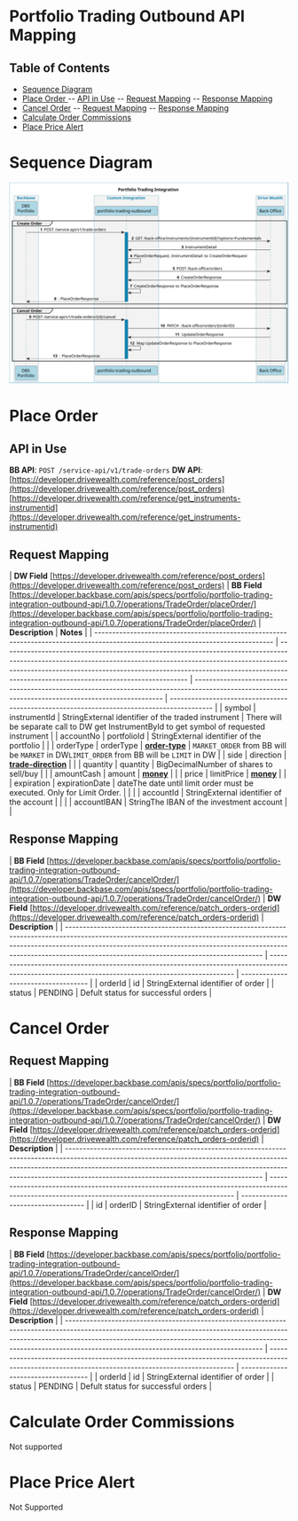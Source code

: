 # Portfolio Trading Outbound API Mapping

## Table of Contents 
 - [Sequence Diagram](#sequence-diagram)
- [Place Order ](#place-order-)
-- [API in Use](#api-in-use)
-- [Request Mapping](#request-mapping)
-- [Response Mapping](#response-mapping)
- [Cancel Order](#cancel-order)
-- [Request Mapping](#request-mapping)
-- [Response Mapping](#response-mapping)
- [Calculate Order Commissions](#calculate-order-commissions)
- [Place Price Alert](#place-price-alert)
# Sequence Diagram

![order-management-flow-20230411-121350.svg](./attachments/order-management-flow-20230411-121350.svg)
# Place Order 

## API in Use

**BB API**: `POST /service-api/v1/trade-orders`
**DW API**: [https://developer.drivewealth.com/reference/post_orders](https://developer.drivewealth.com/reference/post_orders)  [https://developer.drivewealth.com/reference/get_instruments-instrumentid](https://developer.drivewealth.com/reference/get_instruments-instrumentid) 

## Request Mapping

| **DW Field**
[https://developer.drivewealth.com/reference/post_orders](https://developer.drivewealth.com/reference/post_orders)  | **BB Field**
[https://developer.backbase.com/apis/specs/portfolio/portfolio-trading-integration-outbound-api/1.0.7/operations/TradeOrder/placeOrder/](https://developer.backbase.com/apis/specs/portfolio/portfolio-trading-integration-outbound-api/1.0.7/operations/TradeOrder/placeOrder/)  | **Description**                                                                                                                                     | **Notes**                                                                                  |
| -------------------------------------------------------------------------------------------------------------------------------- | ---------------------------------------------------------------------------------------------------------------------------------------------------------------------------------------------------------------------------------------------------------------------------------------------- | --------------------------------------------------------------------------------------------------------------------------------------------------- | ------------------------------------------------------------------------------------------ |
| symbol                                                                                                                           | instrumentId                                                                                                                                                                                                                                                                                   | StringExternal identifier of the traded instrument                                                                                                  | There will be separate call to DW get InstrumentById to get symbol of requested instrument |
| accountNo                                                                                                                        | portfolioId                                                                                                                                                                                                                                                                                    | StringExternal identifier of the portfolio                                                                                                          |                                                                                            |
| orderType                                                                                                                        | orderType                                                                                                                                                                                                                                                                                      | [**order-type**](https://developer.backbase.com/apis/specs/portfolio/portfolio-trading-integration-outbound-api/1.0.7/models/order-type/)           | `MARKET_ORDER` from BB will be `MARKET` in DW`LIMIT_ORDER` from BB will be `LIMIT` in DW   |
| side                                                                                                                             | direction                                                                                                                                                                                                                                                                                      | [**trade-direction**](https://developer.backbase.com/apis/specs/portfolio/portfolio-trading-integration-outbound-api/1.0.7/models/trade-direction/) |                                                                                            |
| quantity                                                                                                                         | quantity                                                                                                                                                                                                                                                                                       | BigDecimalNumber of shares to sell/buy                                                                                                              |                                                                                            |
| amountCash                                                                                                                       | amount                                                                                                                                                                                                                                                                                         | [**money**](https://developer.backbase.com/apis/specs/portfolio/portfolio-trading-integration-outbound-api/1.0.7/models/money/)                     |                                                                                            |
| price                                                                                                                            | limitPrice                                                                                                                                                                                                                                                                                     | [**money**](https://developer.backbase.com/apis/specs/portfolio/portfolio-trading-integration-outbound-api/1.0.7/models/money/)                     |                                                                                            |
| expiration                                                                                                                       | expirationDate                                                                                                                                                                                                                                                                                 | dateThe date until limit order must be executed. Only for Limit Order.                                                                              |                                                                                            |
|                                                                                                                                  | accountId                                                                                                                                                                                                                                                                                      | StringExternal identifier of the account                                                                                                            |                                                                                            |
|                                                                                                                                  | accountIBAN                                                                                                                                                                                                                                                                                    | StringThe IBAN of the investment account                                                                                                            |                                                                                            |

## Response Mapping

| **BB Field**
[https://developer.backbase.com/apis/specs/portfolio/portfolio-trading-integration-outbound-api/1.0.7/operations/TradeOrder/cancelOrder/](https://developer.backbase.com/apis/specs/portfolio/portfolio-trading-integration-outbound-api/1.0.7/operations/TradeOrder/cancelOrder/)   | **DW Field**
[https://developer.drivewealth.com/reference/patch_orders-orderid](https://developer.drivewealth.com/reference/patch_orders-orderid)  | **Description**                     |
| ------------------------------------------------------------------------------------------------------------------------------------------------------------------------------------------------------------------------------------------------------------------------------------------------- | -------------------------------------------------------------------------------------------------------------------------------------------------- | ----------------------------------- |
| orderId                                                                                                                                                                                                                                                                                           | id                                                                                                                                                 | StringExternal identifier of order  |
| status                                                                                                                                                                                                                                                                                            | PENDING                                                                                                                                            | Defult status for successful orders |

# Cancel Order

## Request Mapping

| **BB Field**
[https://developer.backbase.com/apis/specs/portfolio/portfolio-trading-integration-outbound-api/1.0.7/operations/TradeOrder/cancelOrder/](https://developer.backbase.com/apis/specs/portfolio/portfolio-trading-integration-outbound-api/1.0.7/operations/TradeOrder/cancelOrder/)   | **DW Field**
[https://developer.drivewealth.com/reference/patch_orders-orderid](https://developer.drivewealth.com/reference/patch_orders-orderid)  | **Description**                    |
| ------------------------------------------------------------------------------------------------------------------------------------------------------------------------------------------------------------------------------------------------------------------------------------------------- | -------------------------------------------------------------------------------------------------------------------------------------------------- | ---------------------------------- |
| id                                                                                                                                                                                                                                                                                                | orderID                                                                                                                                            | StringExternal identifier of order |

## Response Mapping

| **BB Field**
[https://developer.backbase.com/apis/specs/portfolio/portfolio-trading-integration-outbound-api/1.0.7/operations/TradeOrder/cancelOrder/](https://developer.backbase.com/apis/specs/portfolio/portfolio-trading-integration-outbound-api/1.0.7/operations/TradeOrder/cancelOrder/)   | **DW Field**
[https://developer.drivewealth.com/reference/patch_orders-orderid](https://developer.drivewealth.com/reference/patch_orders-orderid)  | **Description**                     |
| ------------------------------------------------------------------------------------------------------------------------------------------------------------------------------------------------------------------------------------------------------------------------------------------------- | -------------------------------------------------------------------------------------------------------------------------------------------------- | ----------------------------------- |
| orderId                                                                                                                                                                                                                                                                                           | id                                                                                                                                                 | StringExternal identifier of order  |
| status                                                                                                                                                                                                                                                                                            | PENDING                                                                                                                                            | Defult status for successful orders |

# Calculate Order Commissions

Not supported

# Place Price Alert

Not Supported

